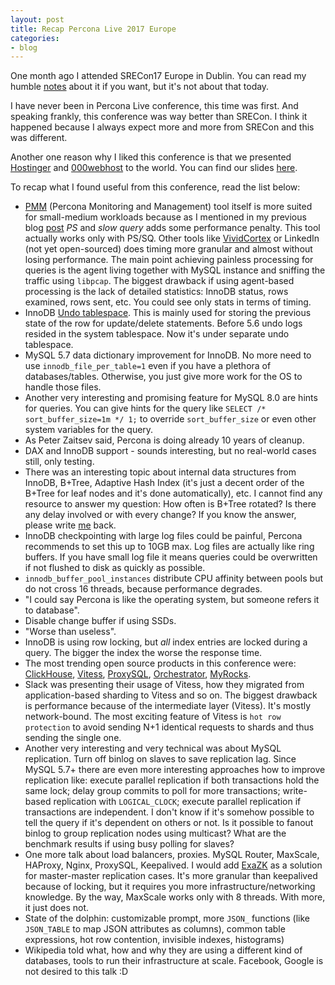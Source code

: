```yaml
---
layout: post
title: Recap Percona Live 2017 Europe
categories:
- blog
---
```


One month ago I attended SRECon17 Europe in Dublin. You can read my humble [notes](http://donatas.net/blog/2017/09/02/srecon17-europe/) about it if you want, but it's not about that today.

I have never been in Percona Live conference, this time was first. And speaking frankly, this conference was way better than SRECon. I think it happened because I always expect more and more from SRECon and this was different.

Another one reason why I liked this conference is that we presented [Hostinger](https://www.hostinger.com/) and [000webhost](https://www.000webhost.com/) to the world. You can find our slides [here](https://speakerdeck.com/balys/scaling-a-million-databases-on-000webhost).

To recap what I found useful from this conference, read the list below:

* [PMM](https://www.percona.com/doc/percona-monitoring-and-management/architecture.html) (Percona Monitoring and Management) tool itself is more suited for small-medium workloads because as I mentioned in my previous blog [post](http://donatas.net/blog/2017/09/02/srecon17-europe/) _PS_ and _slow query_ adds some performance penalty. This tool actually works only with PS/SQ. Other tools like [VividCortex](https://www.vividcortex.com/) or LinkedIn (not yet open-sourced) does timing more granular and almost without losing performance. The main point achieving painless processing for queries is the agent living together with MySQL instance and sniffing the traffic using `libpcap`. The biggest drawback if using agent-based processing is the lack of detailed statistics: InnoDB status, rows examined, rows sent, etc. You could see only stats in terms of timing.
* InnoDB [Undo tablespace](https://dev.mysql.com/doc/refman/5.6/en/glossary.html#glos_undo_tablespace). This is mainly used for storing the previous state of the row for update/delete statements. Before 5.6 undo logs resided in the system tablespace. Now it's under separate undo tablespace.
* MySQL 5.7 data dictionary improvement for InnoDB. No more need to use `innodb_file_per_table=1` even if you have a plethora of databases/tables. Otherwise, you just give more work for the OS to handle those files.
* Another very interesting and promising feature for MySQL 8.0 are hints for queries. You can give hints for the query like `SELECT /* sort_buffer_size=1m */ 1;` to override `sort_buffer_size` or even other system variables for the query.
* As Peter Zaitsev said, Percona is doing already 10 years of cleanup.
* DAX and InnoDB support - sounds interesting, but no real-world cases still, only testing.
* There was an interesting topic about internal data structures from InnoDB, B+Tree, Adaptive Hash Index (it's just a decent order of the B+Tree for leaf nodes and it's done automatically), etc. I cannot find any resource to answer my question: How often is B+Tree rotated? Is there any delay involved or with every change? If you know the answer, please write [me](http://donatas.net/about/) back.
* InnoDB checkpointing with large log files could be painful, Percona recommends to set this up to 10GB max. Log files are actually like ring buffers. If you have small log file it means queries could be overwritten if not flushed to disk as quickly as possible.
* `innodb_buffer_pool_instances` distribute CPU affinity between pools but do not cross 16 threads, because performance degrades.
* "I could say Percona is like the operating system, but someone refers it to database".
* Disable change buffer if using SSDs.
* "Worse than useless".
* InnoDB is using row locking, but _all_ index entries are locked during a query. The bigger the index the worse the response time.
* The most trending open source products in this conference were: [ClickHouse](https://clickhouse.yandex/), [Vitess](http://vitess.io/), [ProxySQL](http://www.proxysql.com/), [Orchestrator](https://github.com/github/orchestrator), [MyRocks](http://myrocks.io/).
* Slack was presenting their usage of Vitess, how they migrated from application-based sharding to Vitess and so on. The biggest drawback is performance because of the intermediate layer (Vitess). It's mostly network-bound. The most exciting feature of Vitess is `hot row protection` to avoid sending N+1 identical requests to shards and thus sending the single one.
* Another very interesting and very technical was about MySQL replication. Turn off binlog on slaves to save replication lag. Since MySQL 5.7+ there are even more interesting approaches how to improve replication like: execute parallel replication if both transactions hold the same lock; delay group commits to poll for more transactions; write-based replication with `LOGICAL_CLOCK`; execute parallel replication if transactions are independent. I don't know if it's somehow possible to tell the query if it's dependent on others or not. Is it possible to fanout binlog to group replication nodes using multicast? What are the benchmark results if using busy polling for slaves?
* One more talk about load balancers, proxies. MySQL Router, MaxScale, HAProxy, Nginx, ProxySQL, Keepalived. I would add [ExaZK](http://donatas.net/blog/2017/02/26/exazk/) as a solution for master-master replication cases. It's more granular than keepalived because of locking, but it requires you more infrastructure/networking knowledge. By the way, MaxScale works only with 8 threads. With more, it just does not.
* State of the dolphin: customizable prompt, more `JSON_` functions (like `JSON_TABLE` to map JSON attributes as columns), common table expressions, hot row contention, invisible indexes, histograms)
* Wikipedia told what, how and why they are using a different kind of databases, tools to run their infrastructure at scale. Facebook, Google is not desired to this talk :D
